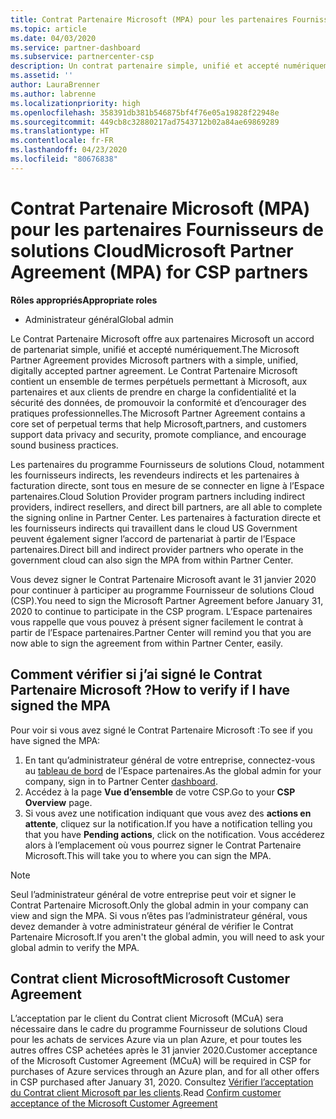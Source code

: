 ```yaml
---
title: Contrat Partenaire Microsoft (MPA) pour les partenaires Fournisseurs de solutions Cloud | Espace partenaires
ms.topic: article
ms.date: 04/03/2020
ms.service: partner-dashboard
ms.subservice: partnercenter-csp
description: Un contrat partenaire simple, unifié et accepté numériquement.
ms.assetid: ''
author: LauraBrenner
ms.author: labrenne
ms.localizationpriority: high
ms.openlocfilehash: 358391db381b546875bf4f76e05a19828f22948e
ms.sourcegitcommit: 449cb8c32880217ad7543712b02a84ae69869289
ms.translationtype: HT
ms.contentlocale: fr-FR
ms.lasthandoff: 04/23/2020
ms.locfileid: "80676838"
---
```

# <a name="microsoft-partner-agreement-mpa-for-csp-partners"></a><span data-ttu-id="29b3e-103">Contrat Partenaire Microsoft (MPA) pour les partenaires Fournisseurs de solutions Cloud</span><span class="sxs-lookup"><span data-stu-id="29b3e-103">Microsoft Partner Agreement (MPA) for CSP partners</span></span> 

<span data-ttu-id="29b3e-104">**Rôles appropriés**</span><span class="sxs-lookup"><span data-stu-id="29b3e-104">**Appropriate roles**</span></span>

- <span data-ttu-id="29b3e-105">Administrateur général</span><span class="sxs-lookup"><span data-stu-id="29b3e-105">Global admin</span></span>


<span data-ttu-id="29b3e-106">Le Contrat Partenaire Microsoft offre aux partenaires Microsoft un accord de partenariat simple, unifié et accepté numériquement.</span><span class="sxs-lookup"><span data-stu-id="29b3e-106">The Microsoft Partner Agreement provides Microsoft partners with a simple, unified, digitally accepted partner agreement.</span></span> <span data-ttu-id="29b3e-107">Le Contrat Partenaire Microsoft contient un ensemble de termes perpétuels permettant à Microsoft, aux partenaires et aux clients de prendre en charge la confidentialité et la sécurité des données, de promouvoir la conformité et d’encourager des pratiques professionnelles.</span><span class="sxs-lookup"><span data-stu-id="29b3e-107">The Microsoft Partner Agreement contains a core set of perpetual terms that help Microsoft,partners, and customers support data privacy and security, promote compliance, and encourage sound business practices.</span></span>   

<span data-ttu-id="29b3e-108">Les partenaires du programme Fournisseurs de solutions Cloud, notamment les fournisseurs indirects, les revendeurs indirects et les partenaires à facturation directe, sont tous en mesure de se connecter en ligne à l’Espace partenaires.</span><span class="sxs-lookup"><span data-stu-id="29b3e-108">Cloud Solution Provider program partners including indirect providers, indirect resellers, and direct bill partners, are all able to complete the signing online in Partner Center.</span></span> <span data-ttu-id="29b3e-109">Les partenaires à facturation directe et les fournisseurs indirects qui travaillent dans le cloud US Government peuvent également signer l’accord de partenariat à partir de l’Espace partenaires.</span><span class="sxs-lookup"><span data-stu-id="29b3e-109">Direct bill and indirect provider partners who operate in the government cloud can also sign the MPA from within Partner Center.</span></span>

<span data-ttu-id="29b3e-110">Vous devez signer le Contrat Partenaire Microsoft avant le 31 janvier 2020 pour continuer à participer au programme Fournisseur de solutions Cloud (CSP).</span><span class="sxs-lookup"><span data-stu-id="29b3e-110">You need to sign the Microsoft Partner Agreement before January 31, 2020 to continue to participate in the CSP program.</span></span> <span data-ttu-id="29b3e-111">L’Espace partenaires vous rappelle que vous pouvez à présent signer facilement le contrat à partir de l’Espace partenaires.</span><span class="sxs-lookup"><span data-stu-id="29b3e-111">Partner Center will remind you that you are now able to sign the agreement from within Partner Center, easily.</span></span>

## <a name="how-to-verify-if-i-have-signed-the-mpa"></a><span data-ttu-id="29b3e-112">Comment vérifier si j’ai signé le Contrat Partenaire Microsoft ?</span><span class="sxs-lookup"><span data-stu-id="29b3e-112">How to verify if I have signed the MPA</span></span>

<span data-ttu-id="29b3e-113">Pour voir si vous avez signé le Contrat Partenaire Microsoft :</span><span class="sxs-lookup"><span data-stu-id="29b3e-113">To see if you have signed the MPA:</span></span>

1. <span data-ttu-id="29b3e-114">En tant qu’administrateur général de votre entreprise, connectez-vous au [tableau de bord](https://partner.microsoft.com/dashboard/home) de l’Espace partenaires.</span><span class="sxs-lookup"><span data-stu-id="29b3e-114">As the global admin for your company, sign in to Partner Center [dashboard](https://partner.microsoft.com/dashboard/home).</span></span>  
2. <span data-ttu-id="29b3e-115">Accédez à la page **Vue d’ensemble** de votre CSP.</span><span class="sxs-lookup"><span data-stu-id="29b3e-115">Go to your **CSP Overview** page.</span></span>
3. <span data-ttu-id="29b3e-116">Si vous avez une notification indiquant que vous avez des **actions en attente**, cliquez sur la notification.</span><span class="sxs-lookup"><span data-stu-id="29b3e-116">If you have a notification telling you that you have **Pending actions**, click on the notification.</span></span> <span data-ttu-id="29b3e-117">Vous accéderez alors à l’emplacement où vous pourrez signer le Contrat Partenaire Microsoft.</span><span class="sxs-lookup"><span data-stu-id="29b3e-117">This will take you to where you can sign the MPA.</span></span> 

>[!NOTE] 
><span data-ttu-id="29b3e-118">Seul l’administrateur général de votre entreprise peut voir et signer le Contrat Partenaire Microsoft.</span><span class="sxs-lookup"><span data-stu-id="29b3e-118">Only the global admin in your company can view and sign the MPA.</span></span> <span data-ttu-id="29b3e-119">Si vous n’êtes pas l’administrateur général, vous devez demander à votre administrateur général de vérifier le Contrat Partenaire Microsoft.</span><span class="sxs-lookup"><span data-stu-id="29b3e-119">If you aren't the global admin, you will need to ask your global admin to verify the MPA.</span></span> 

## <a name="microsoft-customer-agreement"></a><span data-ttu-id="29b3e-120">Contrat client Microsoft</span><span class="sxs-lookup"><span data-stu-id="29b3e-120">Microsoft Customer Agreement</span></span>

<span data-ttu-id="29b3e-121">L’acceptation par le client du Contrat client Microsoft (MCuA) sera nécessaire dans le cadre du programme Fournisseur de solutions Cloud pour les achats de services Azure via un plan Azure, et pour toutes les autres offres CSP achetées après le 31 janvier 2020.</span><span class="sxs-lookup"><span data-stu-id="29b3e-121">Customer acceptance of the Microsoft Customer Agreement (MCuA) will be required in CSP for purchases of Azure services through an Azure plan, and for all other offers in CSP purchased after January 31, 2020.</span></span> <span data-ttu-id="29b3e-122">Consultez [Vérifier l’acceptation du Contrat client Microsoft par les clients](confirm-customer-agreement.md).</span><span class="sxs-lookup"><span data-stu-id="29b3e-122">Read [Confirm customer acceptance of the Microsoft Customer Agreement](confirm-customer-agreement.md)</span></span>
 












